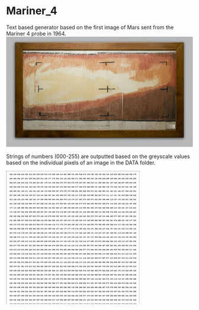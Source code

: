 Mariner_4
======
Text based generator based on the first image of Mars sent from the Mariner 4 probe in 1964.
![alt text](https://github.com/badalmer/Text-Based/blob/main/Mariner_4/1024px-First_TV_Image_of_Mars.jpg)

Strings of numbers (000-255) are outputted based on the greyscale values based on the individual pixels of an image in the DATA folder.

![alt text](https://github.com/badalmer/Text-Based/blob/main/Mariner_4/example.png) 

